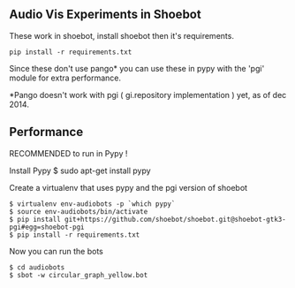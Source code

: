 Audio Vis Experiments in Shoebot
--------------------------------


These work in shoebot, install shoebot then it's requirements.

```
pip install -r requirements.txt
```

Since these don't use pango* you can use these in pypy with the 'pgi' module
for extra performance.




*Pango doesn't work with pgi ( gi.repository implementation ) yet, as of dec 2014.



Performance
-----------

RECOMMENDED to run in Pypy !

Install Pypy
$ sudo apt-get install pypy

Create a virtualenv that uses pypy and the pgi version of shoebot

```
$ virtualenv env-audiobots -p `which pypy`
$ source env-audiobots/bin/activate
$ pip install git+https://github.com/shoebot/shoebot.git@shoebot-gtk3-pgi#egg=shoebot-pgi
$ pip install -r requirements.txt
```

Now you can run the bots

```
$ cd audiobots
$ sbot -w circular_graph_yellow.bot
```

